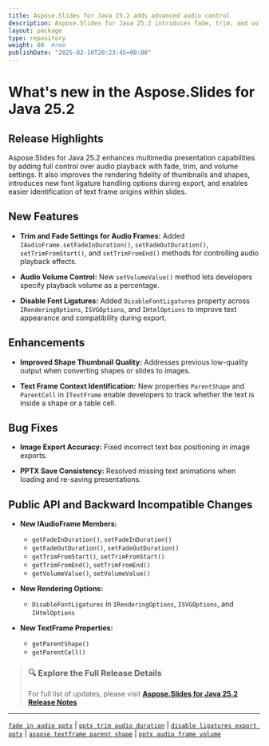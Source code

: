 ```yaml
---
title: Aspose.Slides for Java 25.2 adds advanced audio control
description: Aspose.Slides for Java 25.2 introduces fade, trim, and volume settings for audio frames, better thumbnails, and refined font rendering controls.
layout: package
type: repository
weight: 00	#rem
publishDate: "2025-02-10T20:23:45+00:00"
---
```


# What's new in the Aspose.Slides for Java 25.2

## Release Highlights

Aspose.Slides for Java 25.2 enhances multimedia presentation capabilities by adding full control over audio playback with fade, trim, and volume settings. It also improves the rendering fidelity of thumbnails and shapes, introduces new font ligature handling options during export, and enables easier identification of text frame origins within slides.

## New Features

- **Trim and Fade Settings for Audio Frames:**
  Added `IAudioFrame.setFadeInDuration()`, `setFadeOutDuration()`, `setTrimFromStart()`, and `setTrimFromEnd()` methods for controlling audio playback effects.

- **Audio Volume Control:**
  New `setVolumeValue()` method lets developers specify playback volume as a percentage.

- **Disable Font Ligatures:**
  Added `DisableFontLigatures` property across `IRenderingOptions`, `ISVGOptions`, and `IHtmlOptions` to improve text appearance and compatibility during export.

## Enhancements

- **Improved Shape Thumbnail Quality:**
  Addresses previous low-quality output when converting shapes or slides to images.

- **Text Frame Context Identification:**
  New properties `ParentShape` and `ParentCell` in `ITextFrame` enable developers to track whether the text is inside a shape or a table cell.

## Bug Fixes

- **Image Export Accuracy:**
  Fixed incorrect text box positioning in image exports.

- **PPTX Save Consistency:**
  Resolved missing text animations when loading and re-saving presentations.

## Public API and Backward Incompatible Changes

- **New IAudioFrame Members:**
  - `getFadeInDuration()`, `setFadeInDuration()`
  - `getFadeOutDuration()`, `setFadeOutDuration()`
  - `getTrimFromStart()`, `setTrimFromStart()`
  - `getTrimFromEnd()`, `setTrimFromEnd()`
  - `getVolumeValue()`, `setVolumeValue()`

- **New Rendering Options:**
  - `DisableFontLigatures` in `IRenderingOptions`, `ISVGOptions`, and `IHtmlOptions`

- **New TextFrame Properties:**
  - `getParentShape()`
  - `getParentCell()`

> ### 🔍 Explore the Full Release Details
>
> For full list of updates, please visit **[Aspose.Slides for Java 25.2 Release Notes](https://releases.aspose.com/slides/java/release-notes/2025/aspose-slides-for-java-25-2-release-notes/)**

---

[`fade in audio pptx`](https://search.aspose.com/q/fade-in-audio-pptx.html) | [`pptx trim audio duration`](https://search.aspose.com/q/pptx-trim-audio-duration.html) | [`disable ligatures export pptx`](https://search.aspose.com/q/disable-ligatures-export-pptx.html) | [`aspose textframe parent shape`](https://search.aspose.com/q/aspose-textframe-parent-shape.html) | [`pptx audio frame volume`](https://search.aspose.com/q/pptx-audio-frame-volume.html)
